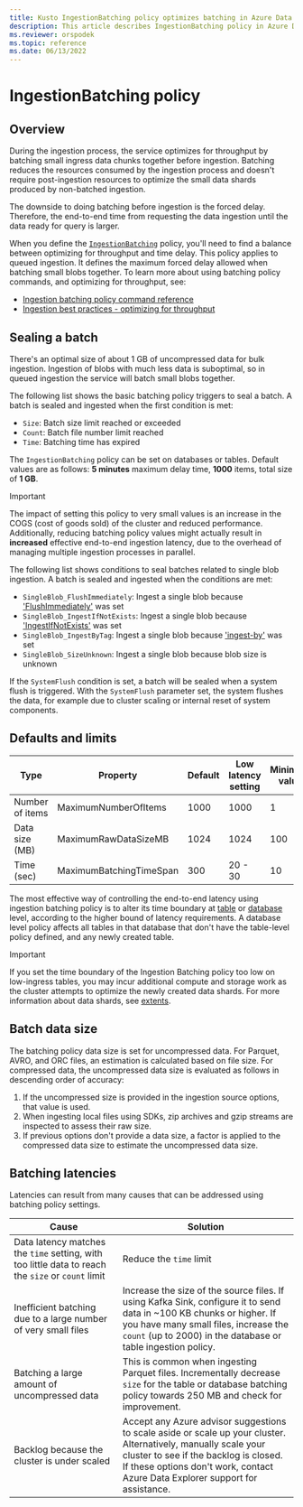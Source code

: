 ```yaml
---
title: Kusto IngestionBatching policy optimizes batching in Azure Data Explorer
description: This article describes IngestionBatching policy in Azure Data Explorer
ms.reviewer: orspodek
ms.topic: reference
ms.date: 06/13/2022
---
```

# IngestionBatching policy

## Overview

During the ingestion process, the service optimizes for throughput by batching small ingress data chunks together before ingestion. Batching reduces the resources consumed by the ingestion process and doesn't require post-ingestion resources to optimize the small data shards produced by non-batched ingestion.

The downside to doing batching before ingestion is the forced delay. Therefore, the end-to-end time from requesting the data ingestion until the data ready for query is larger.

When you define the [`IngestionBatching`](./show-table-ingestion-batching-policy.md) policy, you'll need to find a balance between optimizing for throughput and time delay. This policy applies to queued ingestion. It defines the maximum forced delay allowed when batching small blobs together. To learn more about using batching policy commands, and optimizing for throughput, see:

* [Ingestion batching policy command reference](./show-table-ingestion-batching-policy.md)
* [Ingestion best practices - optimizing for throughput](../api/netfx/kusto-ingest-best-practices.md#optimizing-for-throughput)

## Sealing a batch

There's an optimal size of about 1 GB of uncompressed data for bulk ingestion. Ingestion of blobs with much less data is suboptimal, so in queued ingestion the service will batch small blobs together.

The following list shows the basic batching policy triggers to seal a batch. A batch is sealed and ingested when the first condition is met:

* `Size`: Batch size limit reached or exceeded
* `Count`: Batch file number limit reached
* `Time`: Batching time has expired

The `IngestionBatching` policy can be set on databases or tables. Default values are as follows: **5 minutes** maximum delay time, **1000** items, total size of **1 GB**.

> [!IMPORTANT]
> The impact of setting this policy to very small values is
> an increase in the COGS (cost of goods sold) of the cluster and reduced performance. Additionally,
> reducing batching policy values might actually result in **increased** effective
> end-to-end ingestion latency, due to the overhead of managing multiple ingestion
> processes in parallel.

The following list shows conditions to seal batches related to single blob ingestion. A batch is sealed and ingested when the conditions are met:

* `SingleBlob_FlushImmediately`: Ingest a single blob because ['FlushImmediately'](../api/netfx/kusto-ingest-client-reference.md#class-kustoqueuedingestionproperties) was set
* `SingleBlob_IngestIfNotExists`: Ingest a single blob because
['IngestIfNotExists'](../../ingestion-properties.md#ingestion-properties) was set
* `SingleBlob_IngestByTag`: Ingest a single blob because ['ingest-by'](extents-overview.md#ingest-by-extent-tags) was set
* `SingleBlob_SizeUnknown`: Ingest a single blob because blob size is unknown

If the `SystemFlush` condition is set, a batch will be sealed when a system flush is triggered. With the `SystemFlush` parameter set, the system flushes the data, for example due to cluster scaling or internal reset of system components.

## Defaults and limits

| Type             | Property                | Default | Low latency setting | Minimum value | Maximum value |
|------------------|-------------------------|---------|-------------|--------|----|
| Number of items  | MaximumNumberOfItems    | 1000    | 1000        | 1      | 25,000 |
| Data size (MB)   | MaximumRawDataSizeMB    | 1024    | 1024        | 100     | 4096 |
| Time (sec)       | MaximumBatchingTimeSpan | 300     | 20 - 30     | 10 | 1800 |

The most effective way of controlling the end-to-end latency using ingestion batching policy is to alter its time boundary at [table](./alter-table-ingestion-batching-policy.md) or [database](./alter-database-ingestion-batching-policy.md) level, according to the higher bound of latency requirements.
A database level policy affects all tables in that database that don't have the table-level policy defined, and any newly created table.

> [!IMPORTANT]
> If you set the time boundary of the Ingestion Batching policy too low on low-ingress tables, you may incur additional compute and storage work as the cluster attempts to optimize the newly created data shards. For more information about data shards, see [extents](./extents-overview.md).

## Batch data size

The batching policy data size is set for uncompressed data. For Parquet, AVRO, and ORC files, an estimation is calculated based on file size. For compressed data, the uncompressed data size is evaluated as follows in descending order of accuracy:

1. If the uncompressed size is provided in the ingestion source options, that value is used.
1. When ingesting local files using SDKs, zip archives and gzip streams are inspected to assess their raw size.
1. If previous options don't provide a data size, a factor is applied to the compressed data size to estimate the uncompressed data size.

## Batching latencies

Latencies can result from many causes that can be addressed using batching policy settings.

| Cause | Solution |
| --- | --- |
| Data latency matches the `time` setting, with too little data to reach the `size` or `count` limit | Reduce the `time` limit |
| Inefficient batching due to a large number of very small files | Increase the size of the source files. If using Kafka Sink, configure it to send data in ~100 KB chunks or higher. If you have many small files, increase the `count` (up to 2000) in the database or table ingestion policy. |
| Batching a large amount of uncompressed data | This is common when ingesting Parquet files. Incrementally decrease `size` for the table or database batching policy towards 250 MB and check for improvement. |
| Backlog because the cluster is under scaled | Accept any Azure advisor suggestions to scale aside or scale up your cluster. Alternatively, manually scale your cluster to see if the backlog is closed. If these options don't work, contact Azure Data Explorer support for assistance. |
